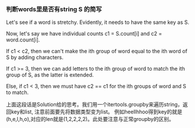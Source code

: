 ### 判断words里是否有string S 的简写
Let's see if a word is stretchy. Evidently, it needs to have the same key as S.  

Now, let's say we have individual counts c1 = S.count[i] and c2 = word.count[i].  

If c1 < c2, then we can't make the ith group of word equal to the ith word of S by adding characters.  

If c1 >= 3, then we can add letters to the ith group of word to match the ith group of S, as the latter is extended.  

Else, if c1 < 3, then we must have c2 == c1 for the ith groups of word and S to match.  

上面这段话是Solution给的思考。我们用一个itertools.groupby来遍历string，返回key和list, 注意前面要先将数据类型变为list。   例如heellhhoo得到key的就是(h,e,l,h,o),对应的len就是(1,2,2,2,2)。此处要注意与正常groupby的区别。  